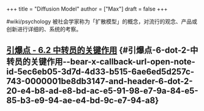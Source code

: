+++
title = "Diffusion Model"
author = ["Max"]
draft = false
+++

\#wiki/psychology
被社会学家称为「扩散模型」的概念，对流行的观念、产品或创新进行详细的、系统的考察。


## [引爆点 - 6.2 中转员的关键作用](bear://x-callback-url/open-note?id=5EC6EB05-3D7D-4D33-B515-6AE6ED5D257C-743-0000001BE8DB3147&header=6.2%20%E4%B8%AD%E8%BD%AC%E5%91%98%E7%9A%84%E5%85%B3%E9%94%AE%E4%BD%9C%E7%94%A8) {#引爆点-6-dot-2-中转员的关键作用--bear-x-callback-url-open-note-id-5ec6eb05-3d7d-4d33-b515-6ae6ed5d257c-743-0000001be8db3147-and-header-6-dot-2-20-e4-b8-ad-e8-bd-ac-e5-91-98-e7-9a-84-e5-85-b3-e9-94-ae-e4-bd-9c-e7-94-a8}
